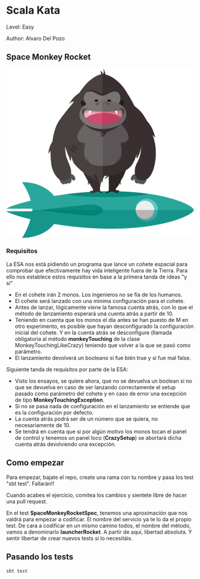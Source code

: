 # Scala Kata

Level: Easy

Author: Alvaro Del Pozo

## Space Monkey Rocket 

![alt text](https://github.com/5u5iu5/monkeyRocketTdd/blob/master/src/images/monkeyrocket.png "Logo")

### Requisitos

La ESA nos está pidiendo un programa que lance un cohete espacial para comprobar que efectivamente hay vida inteligente fuera de la Tierra. 
Para ello nos establece estos requisitos en base a la primera tanda de ideas "y si"

- En el cohete irán 2 monos. Los ingenieros no se fía de los humanos. 
- El cohete será lanzado con una mínima configuración para el cohete.
- Antes de lanzar, lógicamente viene la famosa cuenta atrás, con lo que el método de lanzamiento esperará una cuenta atrás a partir de 10.
- Teniendo en cuenta que los monos el día antes se han puesto de M en otro experimento, es posible que hayan desconfigurado la configuración inicial del cohete.
Y en la cuenta atrás se desconfigure (llamada obligatoria al método **monkeyTouching** de la clase MonkeyTouchingLikeCrazy) teniendo que volver a la que se pasó como parámetro.
- El lanzamiento devolverá un booleano si fue bién true y si fue mal false.

Siguiente tanda de requisitos por parte de la ESA:

- Visto los ensayos, se quiere ahora, que no se devuelva un boolean si no que se devuelva en caso de ser lanzando correctamente el setup pasado como parámetro del cohete
y en caso de error una excepción de tipo __MonkeyTouchingException__.
- Si no se pasa nada de configuración en el lanzamiento se entiende que es la configuración por defecto.
- La cuenta atrás podrá ser de un número que se quiera, no necesariamente de 10.
- Se tendrá en cuenta que si por algún motivo los monos tocan el panel de control y tenemos un panel loco (__CrazySetup__) se abortará dicha cuenta atrás devolviendo una excepción.


## Como empezar

Para empezar, bajate el repo, create una rama con tu nombre y pasa los test "sbt test". Fallarán!!

Cuando acabes el ejercicio, comitea los cambios y sientete libre de hacer una pull request.

En el test **SpaceMonkeyRocketSpec**, tenemos una aproximación que nos valdrá para empezar a codificar. El nombre del servicio ya te lo da el propio test. 
De cara a codificar en un mismo camino todos, el nombre del método, vamos a denominarlo **launcherRocket**. A partir de aquí, libertad absoluta. 
Y sentir libertar de crear nuevos tests si lo necesitáis.

## Pasando los tests

```
sbt test
```

